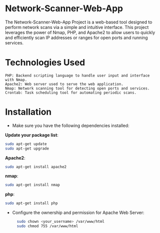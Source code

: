 # Network-Scanner-Web-App

The Network-Scanner-Web-App Project is a web-based tool designed to perform network scans via a simple and intuitive interface. This project leverages the power of Nmap, PHP, and Apache2 to allow users to quickly and efficiently scan IP addresses or ranges for open ports and running services.

# Technologies Used

    PHP: Backend scripting language to handle user input and interface with Nmap.
    Apache2: Web server used to serve the web application.
    Nmap: Network scanning tool for detecting open ports and services.
    Crontab: Task scheduling tool for automating periodic scans.

# Installation

   - Make sure you have the following dependencies installed:
     
**Update your package list**:
  ```bash
  sudo apt-get update
  sudo apt-get upgrade
  ```
**Apache2**:
  ```bash
  sudo apt-get install apache2
  ```
**nmap**:
  ```bash
  sudo apt-get install nmap
  ```
 **php**:
  ```bash
 sudo apt-get install php
  ```
- Configure the ownership and permission for Apache Web Server: 
     
  ```bash
    sudo chown <your_username> /var/www/html
    sudo chmod 755 /var/www/html
  ```
